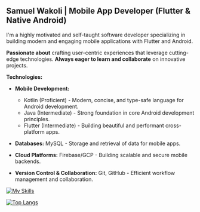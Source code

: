 ## Samuel Wakoli | Mobile App Developer (Flutter & Native Android)

I'm a highly motivated and self-taught software developer specializing in building modern and engaging mobile applications with Flutter and Android.  

**Passionate about** crafting user-centric experiences that leverage cutting-edge technologies.  **Always eager to learn and collaborate** on innovative projects.

**Technologies:**

* **Mobile Development:**
    * Kotlin (Proficient) - Modern, concise, and type-safe language for Android development.
    * Java (Intermediate) - Strong foundation in core Android development principles.
    * Flutter (Intermediate) - Building beautiful and performant cross-platform apps.
    
* **Databases:** MySQL - Storage and retrieval of data for mobile apps.
* **Cloud Platforms:** Firebase/GCP - Building scalable and secure mobile backends.
* **Version Control & Collaboration:** Git, GitHub - Efficient workflow management and collaboration.

[![My Skills](https://skillicons.dev/icons?i=kotlin,java,js,dart,flutter,mysql,firebase,gcp,git,github,linux,ubuntu,idea,androidstudio,vscode,md,stackoverflow)](https://skillicons.dev)

[![Top Langs](https://github-readme-stats.vercel.app/api/top-langs/?username=SamuelWakoli&theme=merko&layout=compact&langs_count=8&access_token=<PAT>)](https://github.com/SamuelWakoli/github-readme-stats)
